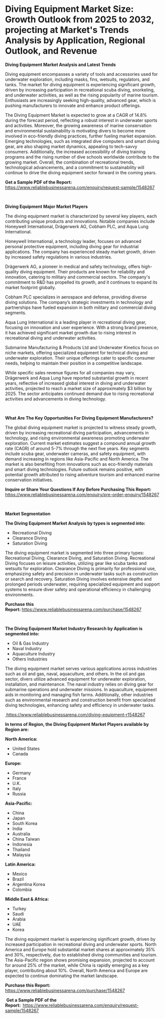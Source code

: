 <p><h1>Diving Equipment Market Size: Growth Outlook from 2025 to 2032, projecting at Market's Trends Analysis by Application, Regional Outlook, and Revenue</h1></p><p><strong>Diving Equipment Market Analysis and Latest Trends</strong></p>
<p><p>Diving equipment encompasses a variety of tools and accessories used for underwater exploration, including masks, fins, wetsuits, regulators, and tanks. The market for diving equipment is experiencing significant growth, driven by increasing participation in recreational scuba diving, snorkeling, and underwater activities, as well as the rising popularity of marine tourism. Enthusiasts are increasingly seeking high-quality, advanced gear, which is pushing manufacturers to innovate and enhance product offerings.</p><p>The Diving Equipment Market is expected to grow at a CAGR of 14.8% during the forecast period, reflecting a robust interest in underwater sports and activities. Moreover, the growing awareness of marine conservation and environmental sustainability is motivating divers to become more involved in eco-friendly diving practices, further fueling market expansion. Emerging technologies, such as integrated dive computers and smart diving gear, are also shaping market dynamics, appealing to tech-savvy consumers. Additionally, the increased accessibility of diving training programs and the rising number of dive schools worldwide contribute to the growing market. Overall, the combination of recreational trends, technological advancements, and a commitment to sustainability will continue to drive the diving equipment sector forward in the coming years.</p></p>
<p><strong>Get a Sample PDF of the Report:&nbsp;</strong> <a href="https://www.reliablebusinessarena.com/enquiry/request-sample/1548267?utm_campaign=2678&utm_medium=2&utm_source=Github&utm_content=ia&utm_term=15042025&utm_id=diving-equipment">https://www.reliablebusinessarena.com/enquiry/request-sample/1548267</a></p>
<p>&nbsp;</p>
<p><strong>Diving Equipment Major Market Players</strong></p>
<p><p>The diving equipment market is characterized by several key players, each contributing unique products and innovations. Notable companies include Honeywell International, Drägerwerk AG, Cobham PLC, and Aqua Lung International. </p><p>Honeywell International, a technology leader, focuses on advanced personal protective equipment, including diving gear for industrial applications. The company has experienced steady market growth, driven by increased safety regulations in various industries.</p><p>Drägerwerk AG, a pioneer in medical and safety technology, offers high-quality diving equipment. Their products are known for reliability and innovation, catering to military and commercial sectors. The company's commitment to R&D has propelled its growth, and it continues to expand its market footprint globally.</p><p>Cobham PLC specializes in aerospace and defense, providing diverse diving solutions. The company’s strategic investments in technology and partnerships have fueled expansion in both military and commercial diving segments.</p><p>Aqua Lung International is a leading player in recreational diving gear, focusing on innovation and user experience. With a strong brand presence, it has achieved significant market growth due to rising interest in recreational diving and underwater activities.</p><p>Submarine Manufacturing & Products Ltd and Underwater Kinetics focus on niche markets, offering specialized equipment for technical diving and underwater exploration. Their unique offerings cater to specific consumer needs, helping to maintain their position in a competitive landscape.</p><p>While specific sales revenue figures for all companies may vary, Drägerwerk and Aqua Lung have reported substantial growth in recent years, reflective of increased global interest in diving and underwater activities, projected to reach a market size of approximately $3 billion by 2025. The sector anticipates continued demand due to rising recreational activities and advancements in diving technology.</p></p>
<p>&nbsp;</p>
<p><strong>What Are The Key Opportunities For Diving Equipment Manufacturers?</strong></p>
<p><p>The global diving equipment market is projected to witness steady growth, driven by increasing recreational diving participation, advancements in technology, and rising environmental awareness promoting underwater exploration. Current market estimates suggest a compound annual growth rate (CAGR) of around 5-7% through the next five years. Key segments include scuba gear, underwater cameras, and safety equipment, with demand increasing in regions like Asia-Pacific and North America. The market is also benefiting from innovations such as eco-friendly materials and smart diving technologies. Future outlook remains positive, with potential growth attributed to rising adventure tourism and enhanced marine conservation initiatives.</p></p>
<p><strong>Inquire or Share Your Questions If Any Before Purchasing This Report:</strong> <a href="https://www.reliablebusinessarena.com/enquiry/pre-order-enquiry/1548267?utm_campaign=2678&utm_medium=2&utm_source=Github&utm_content=ia&utm_term=15042025&utm_id=diving-equipment">https://www.reliablebusinessarena.com/enquiry/pre-order-enquiry/1548267</a></p>
<p>&nbsp;</p>
<p><strong>Market Segmentation</strong></p>
<p><strong>The Diving Equipment Market Analysis by types is segmented into:</strong></p>
<p><ul><li>Recreational Diving</li><li>Clearance Diving</li><li>Saturation Diving</li></ul></p>
<p><p>The diving equipment market is segmented into three primary types: Recreational Diving, Clearance Diving, and Saturation Diving. Recreational Diving focuses on leisure activities, utilizing gear like scuba tanks and wetsuits for exploration. Clearance Diving is primarily for professional use, emphasizing safety and precision in underwater tasks such as construction or search and recovery. Saturation Diving involves extensive depths and prolonged periods underwater, requiring specialized equipment and support systems to ensure diver safety and operational efficiency in challenging environments.</p></p>
<p><strong>Purchase this Report:&nbsp;</strong><a href="https://www.reliablebusinessarena.com/purchase/1548267?utm_campaign=2678&utm_medium=2&utm_source=Github&utm_content=ia&utm_term=15042025&utm_id=diving-equipment">https://www.reliablebusinessarena.com/purchase/1548267</a></p>
<p>&nbsp;</p>
<p><strong>The Diving Equipment Market Industry Research by Application is segmented into:</strong></p>
<p><ul><li>Oil & Gas Industry</li><li>Naval Industry</li><li>Aquaculture Industry</li><li>Others Industries</li></ul></p>
<p><p>The diving equipment market serves various applications across industries such as oil and gas, naval, aquaculture, and others. In the oil and gas sector, divers utilize advanced equipment for underwater exploration, installation, and maintenance. The naval industry relies on diving gear for submarine operations and underwater missions. In aquaculture, equipment aids in monitoring and managing fish farms. Additionally, other industries such as environmental research and construction benefit from specialized diving technologies, enhancing safety and efficiency in underwater tasks.</p></p>
<p><a href="https://www.reliablebusinessarena.com/diving-equipment-r1548267?utm_campaign=2678&utm_medium=2&utm_source=Github&utm_content=ia&utm_term=15042025&utm_id=diving-equipment">&nbsp;https://www.reliablebusinessarena.com/diving-equipment-r1548267</a></p>
<p><strong>In terms of Region, the Diving Equipment Market Players available by Region are:</strong></p>
<p>
    <p> <strong> North America: </strong>
        <ul>
            <li>United States</li>
            <li>Canada</li>
        </ul>
        </p> 
    <p> <strong> Europe: </strong>
        <ul>
            <li>Germany</li>
            <li>France</li>
            <li>U.K.</li>
            <li>Italy</li>
            <li>Russia</li>
        </ul>
        </p> 
    <p> <strong> Asia-Pacific: </strong>
        <ul>
            <li>China</li>
            <li>Japan</li>
            <li>South Korea</li>
            <li>India</li>
            <li>Australia</li>
            <li>China Taiwan</li>
            <li>Indonesia</li>
            <li>Thailand</li>
            <li>Malaysia</li>
        </ul>
        </p> 
    <p> <strong> Latin America: </strong>
        <ul>
            <li>Mexico</li>
            <li>Brazil</li>
            <li>Argentina Korea</li>
            <li>Colombia</li>
        </ul>
        </p> 
    <p> <strong> Middle East & Africa: </strong>
        <ul>
            <li>Turkey</li>
            <li>Saudi</li>
            <li>Arabia</li>
            <li>UAE</li>
            <li>Korea</li>
        </ul>
    </p>
    </p>
<p><p>The diving equipment market is experiencing significant growth, driven by increased participation in recreational diving and underwater sports. North America and Europe hold substantial market shares at approximately 35% and 30%, respectively, due to established diving communities and tourism. The Asia-Pacific region shows promising expansion, projected to account for around 25% of the market, while China is rapidly emerging as a key player, contributing about 10%. Overall, North America and Europe are expected to continue dominating the market landscape.</p></p>
<p><strong>Purchase this Report: </strong><a href="https://www.reliablebusinessarena.com/purchase/1548267?utm_campaign=2678&utm_medium=2&utm_source=Github&utm_content=ia&utm_term=15042025&utm_id=diving-equipment">https://www.reliablebusinessarena.com/purchase/1548267</a></p>
<p>&nbsp;<strong>Get a Sample PDF of the Report:&nbsp;&nbsp;</strong><a href="https://www.reliablebusinessarena.com/enquiry/request-sample/1548267?utm_campaign=2678&utm_medium=2&utm_source=Github&utm_content=ia&utm_term=15042025&utm_id=diving-equipment">https://www.reliablebusinessarena.com/enquiry/request-sample/1548267</a></p>
<p><strong></strong></p>
<p><p></p><p></p><p></p></p>